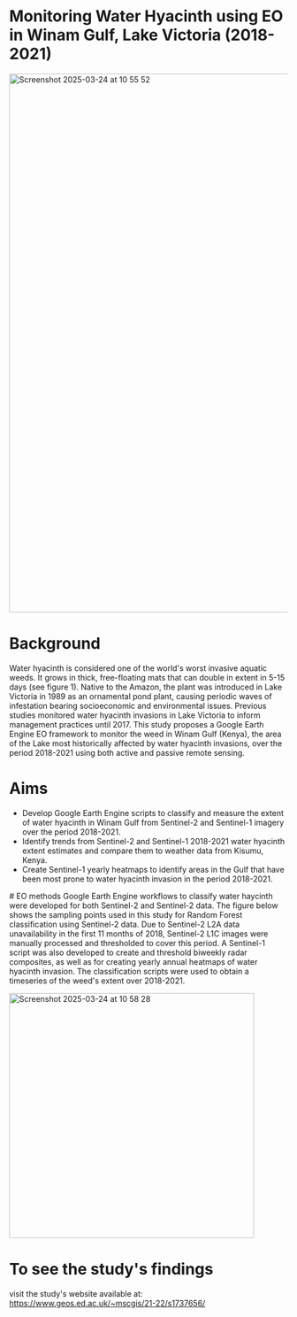 # Monitoring Water Hyacinth using EO in Winam Gulf, Lake Victoria (2018-2021)





<img width="974" alt="Screenshot 2025-03-24 at 10 55 52" src="https://github.com/user-attachments/assets/6ea09a59-07c7-42d9-8314-6ffb289798dc" />



# Background
Water hyacinth is considered one of the world's worst invasive aquatic weeds. It grows in thick, free-floating mats that can double in extent in 5-15 days (see figure 1). Native to the Amazon, the plant was introduced in Lake Victoria in 1989 as an ornamental pond plant, causing periodic waves of infestation bearing socioeconomic and environmental issues. Previous studies monitored water hyacinth invasions in Lake Victoria to inform management practices until 2017. This study proposes a Google Earth Engine EO framework to monitor the weed in Winam Gulf (Kenya), the area of the Lake most historically affected by water hyacinth invasions, over the period 2018-2021 using both active and passive remote sensing.



# Aims
- Develop Google Earth Engine scripts to classify and measure the extent of water hyacinth in Winam Gulf from Sentinel-2 and Sentinel-1 imagery over the period 2018-2021.
- Identify trends from Sentinel-2 and Sentinel-1 2018-2021 water hyacinth extent estimates and compare them to weather data from Kisumu, Kenya.
- Create Sentinel-1 yearly heatmaps to identify areas in the Gulf that have been most prone to water hyacinth invasion in the period 2018-2021.



# EO methods
Google Earth Engine workflows to classify water haycinth were developed for both Sentinel-2 and Sentinel-2 data. The figure below shows the sampling points used in this study for Random Forest classification using Sentinel-2 data. Due to Sentinel-2 L2A data unavailability in the first 11 months of 2018, Sentinel-2 L1C images were manually processed and thresholded to cover this period. A Sentinel-1 script was also developed to create and threshold biweekly radar composites, as well as for creating yearly annual heatmaps of water hyacinth invasion. The classification scripts were used to obtain a timeseries of the weed's extent over 2018-2021. 

<img width="443" alt="Screenshot 2025-03-24 at 10 58 28" src="https://github.com/user-attachments/assets/de65db85-749f-4f0b-bdd6-a54d3a646a4c" />


# To see the study's findings
visit the study's website available at: https://www.geos.ed.ac.uk/~mscgis/21-22/s1737656/



